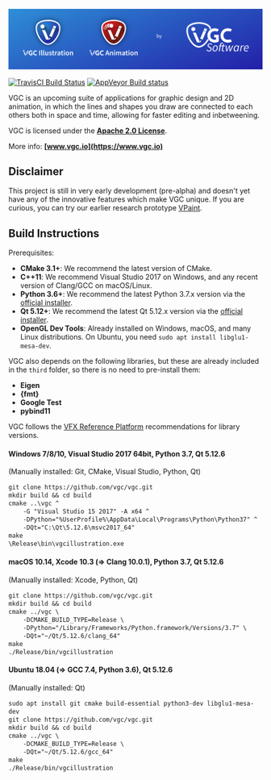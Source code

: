 ![VGC](https://github.com/vgc/vgc/blob/master/hero.png)

[![TravisCI Build Status](https://travis-ci.org/vgc/vgc.svg?branch=master)](https://travis-ci.org/vgc/vgc)
[![AppVeyor Build status](https://ci.appveyor.com/api/projects/status/3tasnhbrlucfltp5?svg=true)](https://ci.appveyor.com/project/vgc/vgc)

VGC is an upcoming suite of applications for graphic design and 2D animation,
in which the lines and shapes you draw are connected to each others both in
space and time, allowing for faster editing and inbetweening.

VGC is licensed under the **[Apache 2.0 License](https://github.com/vgc/vgc/blob/master/LICENSE)**.

More info: **[www.vgc.io](https://www.vgc.io)**

## Disclaimer

This project is still in very early development (pre-alpha) and doesn't yet
have any of the innovative features which make VGC unique. If you are curious,
you can try our earlier research prototype [VPaint](https://www.vpaint.org).

## Build Instructions

Prerequisites:
- **CMake 3.1+**: We recommend the latest version of CMake.
- **C++11**: We recommend Visual Studio 2017 on Windows, and any recent version of Clang/GCC on macOS/Linux.
- **Python 3.6+**: We recommend the latest Python 3.7.x version via the [official installer](https://www.python.org/downloads/).
- **Qt 5.12+**: We recommend the latest Qt 5.12.x version via the [official installer](https://www.qt.io/download-qt-installer).
- **OpenGL Dev Tools**: Already installed on Windows, macOS, and many Linux distributions. On Ubuntu, you need `sudo apt install libglu1-mesa-dev`.

VGC also depends on the following libraries, but these are already included in
the `third` folder, so there is no need to pre-install them:
- **Eigen**
- **{fmt}**
- **Google Test**
- **pybind11**

VGC follows the [VFX Reference Platform](http://www.vfxplatform.com/)
recommendations for library versions.

#### Windows 7/8/10, Visual Studio 2017 64bit, Python 3.7, Qt 5.12.6

(Manually installed: Git, CMake, Visual Studio, Python, Qt)

```
git clone https://github.com/vgc/vgc.git
mkdir build && cd build
cmake ..\vgc ^
    -G "Visual Studio 15 2017" -A x64 ^
    -DPython="%UserProfile%\AppData\Local\Programs\Python\Python37" ^
    -DQt="C:\Qt\5.12.6\msvc2017_64"
make
\Release\bin\vgcillustration.exe
```

#### macOS 10.14, Xcode 10.3 (=> Clang 10.0.1), Python 3.7, Qt 5.12.6

(Manually installed: Xcode, Python, Qt)

```
git clone https://github.com/vgc/vgc.git
mkdir build && cd build
cmake ../vgc \
    -DCMAKE_BUILD_TYPE=Release \
    -DPython="/Library/Frameworks/Python.framework/Versions/3.7" \
    -DQt="~/Qt/5.12.6/clang_64"
make
./Release/bin/vgcillustration
```

#### Ubuntu 18.04 (=> GCC 7.4, Python 3.6), Qt 5.12.6

(Manually installed: Qt)

```
sudo apt install git cmake build-essential python3-dev libglu1-mesa-dev
git clone https://github.com/vgc/vgc.git
mkdir build && cd build
cmake ../vgc \
    -DCMAKE_BUILD_TYPE=Release \
    -DQt="~/Qt/5.12.6/gcc_64"
make
./Release/bin/vgcillustration
```
